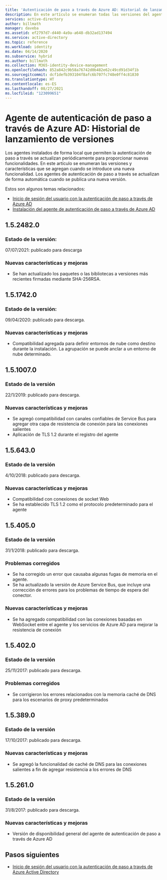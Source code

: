 ```yaml
---
title: 'Autenticación de paso a través de Azure AD: Historial de lanzamiento de versiones | Microsoft Docs'
description: En este artículo se enumeran todas las versiones del agente de autenticación de paso a través de Azure AD
services: active-directory
author: billmath
manager: daveba
ms.assetid: ef2797d7-d440-4a9a-a648-db32ad137494
ms.service: active-directory
ms.topic: reference
ms.workload: identity
ms.date: 04/14/2020
ms.subservice: hybrid
ms.author: billmath
ms.collection: M365-identity-device-management
ms.openlocfilehash: 852a842c9b58a76742d0b482e62c49cd91d34f1b
ms.sourcegitcommit: dcf1defb393104f8afc6b707fc748e0ff4c81830
ms.translationtype: HT
ms.contentlocale: es-ES
ms.lasthandoff: 08/27/2021
ms.locfileid: "123099651"
---
```

# <a name="azure-ad-pass-through-authentication-agent-version-release-history"></a>Agente de autenticación de paso a través de Azure AD: Historial de lanzamiento de versiones 
 
Los agentes instalados de forma local que permiten la autenticación de paso a través se actualizan periódicamente para proporcionar nuevas funcionalidades. En este artículo se enumeran las versiones y características que se agregan cuando se introduce una nueva funcionalidad. Los agentes de autenticación de paso a través se actualizan de forma automática cuando se publica una nueva versión. 

Estos son algunos temas relacionados: 

- [Inicio de sesión del usuario con la autenticación de paso a través de Azure AD](how-to-connect-pta.md) 
- [Instalación del agente de autenticación de paso a través de Azure AD](how-to-connect-pta-quick-start.md) 

## <a name="1524820"></a>1.5.2482.0
### <a name="release-status"></a>Estado de la versión: 
07/07/2021: publicado para descarga

### <a name="new-features-and-improvements"></a>Nuevas características y mejoras

- Se han actualizado los paquetes o las bibliotecas a versiones más recientes firmadas mediante SHA-256RSA.

## <a name="1517420"></a>1.5.1742.0
### <a name="release-status"></a>Estado de la versión: 
09/04/2020: publicado para descarga.

### <a name="new-features-and-improvements"></a>Nuevas características y mejoras

- Compatibilidad agregada para definir entornos de nube como destino durante la instalación. La agrupación se puede anclar a un entorno de nube determinado.



## <a name="1510070"></a>1.5.1007.0 
### <a name="release-status"></a>Estado de la versión 
22/1/2019: publicado para descarga.  
### <a name="new-features-and-improvements"></a>Nuevas características y mejoras 
- Se agregó compatibilidad con canales confiables de Service Bus para agregar otra capa de resistencia de conexión para las conexiones salientes 
- Aplicación de TLS 1.2 durante el registro del agente 

## <a name="156430"></a>1.5.643.0 
### <a name="release-status"></a>Estado de la versión 
4/10/2018: publicado para descarga.  
### <a name="new-features-and-improvements"></a>Nuevas características y mejoras 
- Compatibilidad con conexiones de socket Web 
- Se ha establecido TLS 1.2 como el protocolo predeterminado para el agente 
 
## <a name="154050"></a>1.5.405.0 
### <a name="release-status"></a>Estado de la versión 
31/1/2018: publicado para descarga.  
### <a name="fixed-issues"></a>Problemas corregidos 
- Se ha corregido un error que causaba algunas fugas de memoria en el agente. 
- Se ha actualizado la versión de Azure Service Bus, que incluye una corrección de errores para los problemas de tiempo de espera del conector. 
### <a name="new-features-and-improvements"></a>Nuevas características y mejoras 
- Se ha agregado compatibilidad con las conexiones basadas en WebSocket entre el agente y los servicios de Azure AD para mejorar la resistencia de conexión

## <a name="154020"></a>1.5.402.0 
### <a name="release-status"></a>Estado de la versión 
25/11/2017: publicado para descarga.  
### <a name="fixed-issues"></a>Problemas corregidos 
- Se corrigieron los errores relacionados con la memoria caché de DNS para los escenarios de proxy predeterminados 
 
## <a name="153890"></a>1.5.389.0 
### <a name="release-status"></a>Estado de la versión 
17/10/2017: publicado para descarga.  
### <a name="new-features-and-improvements"></a>Nuevas características y mejoras 
- Se agregó la funcionalidad de caché de DNS para las conexiones salientes a fin de agregar resistencia a los errores de DNS 
 
## <a name="152610"></a>1.5.261.0 
### <a name="release-status"></a>Estado de la versión 
31/8/2017: publicado para descarga.  
### <a name="new-features-and-improvements"></a>Nuevas características y mejoras 
- Versión de disponibilidad general del agente de autenticación de paso a través de Azure AD 

## <a name="next-steps"></a>Pasos siguientes

- [Inicio de sesión del usuario con la autenticación de paso a través de Azure Active Directory](how-to-connect-pta.md)
